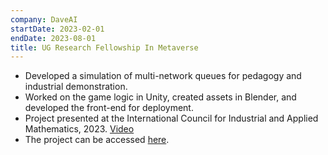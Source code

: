 ```yaml
---
company: DaveAI
startDate: 2023-02-01
endDate: 2023-08-01
title: UG Research Fellowship In Metaverse
---
```


- Developed a simulation of multi-network queues for pedagogy and industrial demonstration.
- Worked on the game logic in Unity, created assets in Blender, and developed the front-end for deployment.
- Project presented at the International Council for Industrial and Applied Mathematics, 2023. [Video](https://youtu.be/Hp5x2H7fTFk)
- The project can be accessed [here](https://metalabplaksha.github.io/queues/).